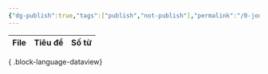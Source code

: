 ```yaml
---
{"dg-publish":true,"tags":["publish","not-publish"],"permalink":"/0-journal/nhat-ky/","dgPassFrontmatter":true}
---
```



| File | Tiêu đề | Số từ |
| ---- | ------- | ----- |

{ .block-language-dataview}